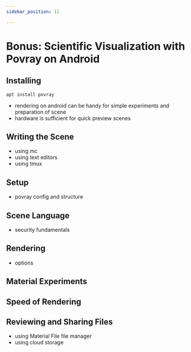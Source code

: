 ```yaml
---
sidebar_position: 11

---
```


# Bonus: Scientific Visualization with Povray on Android
## Installing

```
apt install povray
```
- rendering on android can be handy for simple experiments and preparation of scene
- hardware is sufficient for quick preview scenes
## Writing the Scene
- using mc
- using text editors
- using tmux

## Setup
- povray config and structure

## Scene Language

- security fundamentals

## Rendering
- options
## Material Experiments

## Speed of Rendering

## Reviewing and Sharing Files
- using Material File file manager
- using cloud storage
